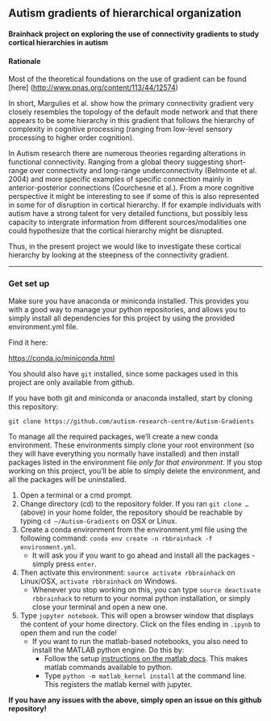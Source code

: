 ## Autism gradients of hierarchical organization

#### Brainhack project on exploring the use of connectivity gradients to study cortical hierarchies in autism

#### Rationale
Most of the theoretical foundations on the use of gradient can be found [here] (http://www.pnas.org/content/113/44/12574) 

In short, Margulies et al. show how the primary connectivity gradient very closely resembles the topology of the default mode network and that there appears to be some hierarchy in this gradient that follows the hierarchy of complexity in cognitive processing (ranging from low-level sensory processing to higher order cognition).

In Autism research there are numerous theories regarding alterations in functional connectivity. Ranging from a global theory suggesting short-range over connectivity and long-range underconnectivity (Belmonte et al. 2004) and more specific examples of specific connection mainly in anterior-posterior connections (Courchesne et al.). From a more cognitive perspective it might be interesting to see if some of this is also represented in some for of disruption in cortical hierarchy. If for example individuals with autism have a strong talent for very detailed functions, but possibly less capacity to intergrate information from different sources/modalities one could hypothesize that the cortical hierarchy might be disrupted.

Thus, in the present project we would like to investigate these cortical hierarchy by looking at the steepness of the connectivity gradient. 

---

### Get set up
Make sure you have anaconda or miniconda installed. This provides you with a good way to manage your python repositories, and allows you to simply install all dependencies for this project by using the provided environment.yml file.

Find it here:

https://conda.io/miniconda.html

You should also have `git` installed, since some packages used in this project are only available from github.

If you have both git and miniconda or anaconda installed, start by cloning this repository:

`git clone https://github.com/autism-research-centre/Autism-Gradients`

To manage all the required packages, we’ll create a new conda environment. These environments simply clone your root environment (so they will have everything you normally have installed) and then install packages listed in the environment file _only for that environment_. If you stop working on this project, you’ll be able to simply delete the environment, and all the packages will be uninstalled.

1. Open a terminal or a cmd prompt.
2. Change directory (cd) to the repository folder. If you ran `git clone …` (above) in your home folder, the repository should be reachable by typing `cd ~/Autism-Gradients` on OSX or Linux.
3. Create a conda environment from the environment.yml file using the following command: `conda env create -n rbbrainhack -f environment.yml`.
    - It will ask you if you want to go ahead and install all the packages - simply press `enter`.
4. Then activate this environment: `source activate rbbrainhack` on Linux/OSX, `activate rbbrainhack` on Windows.
    - Whenever you stop working on this, you can type `source deactivate rbbrainhack` to return to your normal python installation, or simply close your terminal and open a new one.
5. Type `jupyter notebook`. This will open a browser window that displays the content of your home directory. Click on the files ending in `.ipynb` to open them and run the code!
    - If you want to run the matlab-based notebooks, you also need to install the MATLAB python engine. Do this by:
        - Follow the setup [instructions on the matlab docs](https://uk.mathworks.com/help/matlab/matlab_external/install-the-matlab-engine-for-python.html). This makes matlab commands available to python.
        - Type `python -m matlab_kernel install` at the command line. This registers the matlab kernel with jupyter.

__If you have any issues with the above, simply open an issue on this github repository!__
